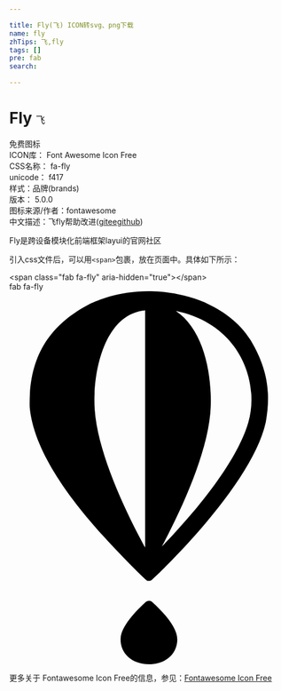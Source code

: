 ```yaml
---

title: Fly(飞) ICON转svg、png下载
name: fly
zhTips: 飞,fly
tags: []
pre: fab
search: 

---
```


# Fly  <small style="font-size: 60%;font-weight: 100">飞</small>


<div class="detail-page">
<p>
<span><span class="badge-success badge">免费图标</span> </span>
<br/>
<span>
ICON库：
<span class="badge-secondary badge">Font Awesome Icon Free</span> 
</span>
<br/>
<span>
CSS名称：
<span class="badge-secondary badge">fa-fly</span> 
</span>
<br/>
<span>
unicode：
<span class="badge-secondary badge">f417</span> 
<copy-btn content='f417' btn-title=""></copy-btn>
<copy-btn :content='String.fromCodePoint(parseInt("f417", 16))' btn-title="复制U"></copy-btn>
</span><br/><span>样式：<span class="badge-light badge">品牌(brands)</span></span>
<br/>
<span>
版本：
<span class="badge-secondary badge">5.0.0</span> 
</span>
<br/>
<span>图标来源/作者：<span class="badge-light badge">fontawesome</span></span> 
<br/>
<span class="zh-detail">中文描述：<span class="badge-primary badge">飞</span><span class="badge-primary badge">fly</span><span class="help-link"><span>帮助改进</span>(<a href="https://gitee.com/liuwave/icon-helper/edit/master/json/fontawesome/brands/fly.json" target="_blank" rel="noopener noreferrer">gitee</a><a href="https://github.com/liuwave/icon-helper/edit/master/json/fontawesome/brands/fly.json" target="_blank" rel="noopener noreferrer">github</a></span>)</span><br/>
</p>
</div><div class="description description alert alert-light">Fly是跨设备模块化前端框架layui的官网社区</div>
<div class="alert alert-dark">
  <i class="fab fa-fly fa-xs"></i>
  <i class="fab fa-fly fa-sm"></i>
  <i class="fab fa-fly fa-lg"></i>
  <i class="fab fa-fly fa-2x"></i>
  <i class="fab fa-fly fa-3x"></i>
  <i class="fab fa-fly fa-5x"></i>
  <i class="fab fa-fly fa-7x"></i>
</div>
<div>
  <p>引入css文件后，可以用<code>&lt;span&gt;</code>包裹，放在页面中。具体如下所示：    
  </p>
  <div class="alert alert-primary" style="font-size: 14px">
    &lt;span class="fab fa-fly" aria-hidden="true"&gt;&lt;/span&gt;
    <copy-btn content='<span class="fab fa-fly" aria-hidden="true"></span>'></copy-btn>
  </div>
  <div class="alert alert-secondary">
    <i class="fab fa-fly"
    style="font-size: 24px"
    aria-hidden="true"></i> fab fa-fly
    <copy-btn content="fab fa-fly" btn-title="复制图标名称"></copy-btn>
  </div>
</div>
<div id="svg" class="svg-wrap">
<svg xmlns="http://www.w3.org/2000/svg" viewBox="0 0 384 512"><path d="M197.8 427.8c12.9 11.7 33.7 33.3 33.2 50.7 0 .8-.1 1.6-.1 2.5-1.8 19.8-18.8 31.1-39.1 31-25-.1-39.9-16.8-38.7-35.8 1-16.2 20.5-36.7 32.4-47.6 2.3-2.1 2.7-2.7 5.6-3.6 3.4 0 3.9.3 6.7 2.8zM331.9 67.3c-16.3-25.7-38.6-40.6-63.3-52.1C243.1 4.5 214-.2 192 0c-44.1 0-71.2 13.2-81.1 17.3C57.3 45.2 26.5 87.2 28 158.6c7.1 82.2 97 176 155.8 233.8 1.7 1.6 4.5 4.5 6.2 5.1l3.3.1c2.1-.7 1.8-.5 3.5-2.1 52.3-49.2 140.7-145.8 155.9-215.7 7-39.2 3.1-72.5-20.8-112.5zM186.8 351.9c-28-51.1-65.2-130.7-69.3-189-3.4-47.5 11.4-131.2 69.3-136.7v325.7zM328.7 180c-16.4 56.8-77.3 128-118.9 170.3C237.6 298.4 275 217 277 158.4c1.6-45.9-9.8-105.8-48-131.4 88.8 18.3 115.5 98.1 99.7 153z"/></svg>
</div>
<detail full-name='fa-fly'></detail>
    
<div><p>更多关于  Fontawesome Icon Free的信息，参见：<a target="_blank" href="https://iconhelper.cn/fontawesome.html">Fontawesome Icon Free</a>
</p></div>

